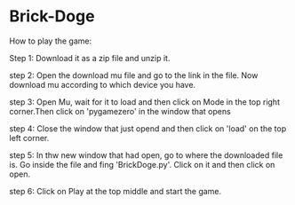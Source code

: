 # Brick-Doge

How to play the game:

  Step 1: Download it as a zip file and unzip it.
  
  step 2: Open the download mu file and go to the link in the file. Now download mu according to which device you have.
  
  step 3: Open Mu, wait for it to load and then click on Mode in the top right corner.Then click on 'pygamezero' in the window that opens
  
  step 4: Close the window that just opend and then click on 'load' on the top left corner.
  
  step 5: In thw new window that had open, go to where the downloaded file is. Go inside the file and fing 'BrickDoge.py'. Click on it and then click on open.
  
  step 6: Click on Play at the top middle and start the game.
